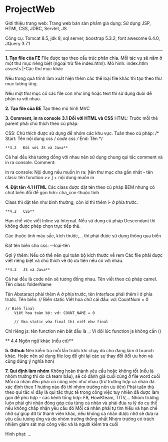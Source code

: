 # ProjectWeb

Giới thiệu trang web:
	Trang web bán sản phẩm gia dụng: Sử dụng JSP, HTMl, CSS, JDBC, Servlet, JS

Công cụ: Tomcat 8.5, jdk 8, sql server, boostrap 5.3.2, font awesome 6.4.0, JQuery 3.7.1

---------------------------------------------------------------------------------------------

**1.	Tạo file của FE**
File được tạo theo cấu trúc phân chia. Mỗi tác vụ sẽ nằm ở một thư mục riêng biệt (ngoại trừ file index.html). Mô hình:
  index.htlm
  assests
    |-Các thư mục khác
 
Nếu trong quá trình làm xuất hiện thêm các thể loại file khác thì tạo theo thư mục tương ứng.
 
Nếu một thư mục có các file con như img hoặc text thì sử dụng đuôi để phân ra với nhau.

**2.	Tạo file của BE**
Tạo theo mô hình MVC

**3.	Comment, in ra console**
	**3.1	Đối với HTML và CSS**
HTML: Trước mỗi thẻ parent phải chú thích theo cú pháp: 

 <!-- 
   Create: Người tạo
   Note: Công việc của component này (tối đa 5 dòng)
 -->
 
CSS: Chú thích được sử dụng để nhóm các khu vực. Tuân theo cú pháp: 
 /* Start: Tên nội dung css */
  code css
/* End: Tên */

	**3.2	Đối với JS và Java**
Cả hai đều khá tương đồng với nhau nên sử dụng chung qui tắc comment và in ra console.
Comment:
 <!-- 
   Create: Người tạo
   Note: Giải thích biến, function quan trọng,... Công việc của component này (tối đa 5 dòng)
 -->
 
In ra console:
 Nội dung nếu muốn in ra: 
 	[tên thư mục cha gần nhất - tên class: tên function >> ] + nội dung muốn in
  
**4.	Đặt tên**
	**4.1	HTML**
Các class được đặt tên theo cú pháp BEM nhưng có chút biến đổi để gọn hơn:
	cha_con-thuộc tính
 
Class thì đặt tên như bình thường, còn id thì thêm i- ở phía trước. 
 
	**4.2	CSS**
Hạn chế việc viết Inline và Internal. Nếu sử dụng cú pháp Descendant thì không được phép chọn trực tiếp thẻ.
 
Các thuộc tính màu sắc, kích thước,... thì phải được sử dụng thông qua biến
 
Đặt tên biến cho css:
	--loại-tên
 
Gợi ý thêm: Nếu có thể nên qui toàn bộ kích thước về rem
Các file phải được viết riêng biệt và chú thích về độ ưu tiên nếu có với nhau.

	**4.3	JS và Java**
Cả hai đều là code nên sẽ tương đồng nhau. Tên viết theo cú pháp camel.
Tên class: folderName
 
Tên Abstaract phải thêm A ở phía trước, tên Interface phải thêm I ở phía trước.
Tên biến:
	// Biến static
 	Viết hoa chữ cái đầu: vd: CountNum = 0

   	// Biến final
    	Viết hoa toàn bộ: vd: COUNT_NAME = 0

     	// Vừa static vừa final thì viết như final
	 
Chỉ riêng js: tên function nên bắt đầu là _: Vì đôi lúc function js không cần ()
 
**	4.4	Ngôn ngữ khác (nếu có)**
 
**5.	Github**
Nên kiểm tra mỗi lần trước khi chạy dù cho đang làm ở branch khác.
Hoặc nên sử dụng file log để ghi lại các sự thay đổi (tối ưu hơn và cũng đúng ý nghĩa hơn)

**7.	Qui định làm nhóm**
	Không hoàn thành yêu cầu hoặc không tốt (nếu là nhóm trưởng thì do cả team bầu), sẽ có đánh giá cuối cùng ở file word cuối
	Mỗi cá nhân đều phải có công việc như nhau (trừ trường hợp cá nhân đã xác định theo 1 hướng nào đó thì nhóm trưởng nên ưu tiên)
	Phải tuân thủ theo qui tắc vì đây là qui tắc thực tế trong công việc tuy nhiên đã được làm gọn để phù hợp - các kênh tổng hơp: F8, HowKteam, TITV,...
	Nhóm trưởng luôn phải ghi nhận đóng góp của từng cá nhân và phải đưa ra lý do cụ thể nếu không chấp nhận yêu cầu đó
	Mỗi cá nhân phải tự tìm hiểu và hạn chế nhờ sự giúp đỡ từ thành viên khác, nếu không cá nhân được nhờ sẽ đưa ra yêu cầu tương ứng và do nhóm trưởng thống nhất
	Nhóm trưởng có trách nhiệm giám sát mọi công việc và là người kiểm tra cuối

Hình phạt: ...

